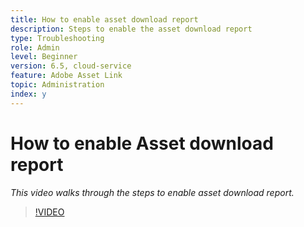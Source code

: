 ```yaml
---
title: How to enable asset download report
description: Steps to enable the asset download report
type: Troubleshooting
role: Admin
level: Beginner
version: 6.5, cloud-service
feature: Adobe Asset Link
topic: Administration
index: y
---
```


# How to enable Asset download report

*This video walks through the steps to enable asset download report.*

>[!VIDEO](https://video.tv.adobe.com/v/335463?quality=9&learn=on)


